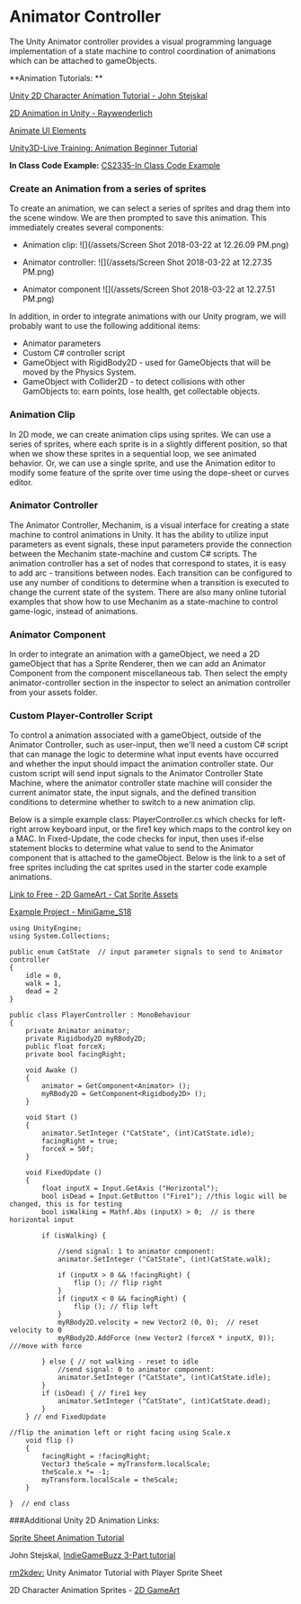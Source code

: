 # Animator Controller

The Unity Animator controller provides a visual programming language implementation of a state machine to control coordination of animations which can be attached to gameObjects.


**Animation Tutorials:  **

[Unity 2D Character Animation Tutorial - John Stejskal](http://johnstejskal.com/wp/creating-2d-animations-from-sprite-sheets-in-unity3d/)

[2D Animation in Unity - Raywenderlich](http://www.raywenderlich.com/66345/unity-2d-tutorial-animations)

[Animate UI Elements](https://www.raywenderlich.com/149955/introduction-unity-ui-part-2-2)

[Unity3D-Live Training: Animation Beginner Tutorial](https://unity3d.com/learn/tutorials/modules/beginner/live-training-archive/animate-anything)


**In Class Code Example:**
[CS2335-In Class Code Example
](https://utdallas.box.com/v/MiniGameVersion1)



### Create an Animation from a series of sprites

To create an animation, we can select a series of sprites and drag them into the scene window.  We are then prompted to save this animation.  This immediately creates several components:

* Animation clip:   ![](/assets/Screen Shot 2018-03-22 at 12.26.09 PM.png)

* Animator controller:  ![](/assets/Screen Shot 2018-03-22 at 12.27.35 PM.png)

* Animator component  ![](/assets/Screen Shot 2018-03-22 at 12.27.51 PM.png)

In addition, in order to integrate animations with our Unity program, we will probably want to use the following additional items:

* Animator parameters
* Custom C\# controller script
* GameObject with RigidBody2D - used for GameObjects that will be moved by the Physics System.
* GameObject with Collider2D - to detect collisions with other GamObjects to: earn points, lose health, get collectable objects.

### Animation Clip

In 2D mode, we can create animation clips using sprites.  We can use a series of sprites, where each sprite is in a slightly different position, so that when we show these sprites in a sequential loop, we see animated behavior.  Or, we can use a single sprite, and use the Animation editor to modify some feature of the sprite over time using the dope-sheet or curves editor.

### Animator Controller

The Animator Controller, Mechanim, is a visual interface for creating a state machine to control animations in Unity.  It has the ability to utilize input parameters as event signals, these input parameters provide the connection between the Mechanim state-machine and custom C\# scripts.   The animation controller has a set of nodes that correspond to states, it is easy to add arc - transitions between nodes. Each transition can be configured to use any number of conditions to determine when a transition is executed to change the current state of the system. There are also many online tutorial examples that show how to use Mechanim as a state-machine to control game-logic, instead of animations. 

### Animator Component

In order to integrate an animation with a gameObject, we need a 2D gameObject that has a Sprite Renderer, then we can add an Animator Component from the component miscellaneous tab.  Then select the empty animator-controller section in the inspector to select an animation controller from your assets folder.


### Custom Player-Controller Script

To control a animation associated with a gameObject, outside of the Animator Controller, such as user-input, then we'll need a custom C\# script that can manage the logic to determine what input events have occurred and whether the input should impact the animation controller state.  Our custom script will send input signals to the Animator Controller State Machine, where the animator controller state machine will consider the current animator state, the input signals, and the defined transition conditions to determine whether to switch to a new animation clip.

Below is a simple example class: PlayerController.cs which checks for left-right arrow keyboard input, or the fire1 key which maps to the control key on a MAC.  In Fixed-Update, the code checks for input, then uses if-else statement blocks to determine what value to send to the Animator component that is attached to the gameObject. Below is the link to a set of free sprites including the cat sprites used in the starter code example animations.

[Link to Free - 2D GameArt - Cat Sprite Assets](http://www.gameart2d.com/freebies.html)

[Example Project - MiniGame_S18](https://utdallas.box.com/v/MiniGameVersion1)

```
using UnityEngine;
using System.Collections;

public enum CatState  // input parameter signals to send to Animator controller
{
    idle = 0,
    walk = 1,
    dead = 2
}

public class PlayerController : MonoBehaviour
{
    private Animator animator;
    private Rigidbody2D myRBody2D;
    public float forceX;
    private bool facingRight;

    void Awake ()
    {
        animator = GetComponent<Animator> ();
        myRBody2D = GetComponent<Rigidbody2D> ();
    }

    void Start ()
    {
        animator.SetInteger ("CatState", (int)CatState.idle);
        facingRight = true;
        forceX = 50f;
    }

    void FixedUpdate ()
    {
        float inputX = Input.GetAxis ("Horizontal");
        bool isDead = Input.GetButton ("Fire1"); //this logic will be changed, this is for testing
        bool isWalking = Mathf.Abs (inputX) > 0;  // is there horizontal input 

        if (isWalking) {

            //send signal: 1 to animator component: 
            animator.SetInteger ("CatState", (int)CatState.walk);

            if (inputX > 0 && !facingRight) {
                flip (); // flip right
            }
            if (inputX < 0 && facingRight) {
                flip (); // flip left
            }
            myRBody2D.velocity = new Vector2 (0, 0);  // reset velocity to 0
            myRBody2D.AddForce (new Vector2 (forceX * inputX, 0));  ///move with force

        } else { // not walking - reset to idle
            //send signal: 0 to animator component: 
            animator.SetInteger ("CatState", (int)CatState.idle);
        }
        if (isDead) { // fire1 key 
            animator.SetInteger ("CatState", (int)CatState.dead);
        }
    } // end FixedUpdate

//flip the animation left or right facing using Scale.x
    void flip ()
    {
        facingRight = !facingRight;
        Vector3 theScale = myTransform.localScale;
        theScale.x *= -1;
        myTransform.localScale = theScale;
    }

}  // end class
```

###Additional Unity 2D Animation Links:

[Sprite Sheet Animation Tutorial ](http://michaelcummings.net/mathoms/creating-2d-animated-sprites-using-unity-4.3)

John Stejskal, [IndieGameBuzz 3-Part tutorial](http://indiegamebuzz.com/create-2d-sprite-based-animation-states-in-unity3d/)

[rm2kdev:](https://www.youtube.com/watch?v=TU6wflRqT5Q) Unity Animator Tutorial  with Player Sprite Sheet

2D Character Animation Sprites - [2D GameArt](http://www.gameart2d.com/freebies.html)

